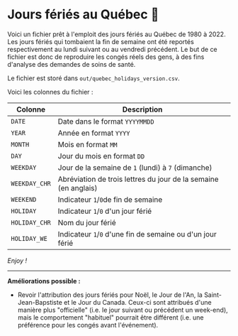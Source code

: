 Jours fériés au Québec 📆
================================================================================

Voici un fichier prêt à l'emploit des jours fériés au Québec de 1980 à 2022. Les jours fériés qui tombaient la fin de semaine ont été reportés respectivement au lundi suivant ou au vendredi précédent. Le but de ce fichier est donc de reproduire les congés réels des gens, à des fins d'analyse des demandes de soins de santé.

Le fichier est storé dans `out/quebec_holidays_version.csv`.

Voici les colonnes du fichier : 

| Colonne            | Description                                                     |
|--------------------|-----------------------------------------------------------------|
| `DATE`             | Date dans le format `YYYYMMDD`                                  |
| `YEAR`             | Année en format `YYYY`                                          |
| `MONTH`            | Mois en format `MM`                                             |
| `DAY`              | Jour du mois en format `DD`                                     |
| `WEEKDAY`          | Jour de la semaine de `1` (lundi) à `7` (dimanche)              |
| `WEEKDAY_CHR`      | Abréviation de trois lettres du jour de la semaine (en anglais) |
| `WEEKEND`          | Indicateur `1`/`0`de fin de semaine                             |
| `HOLIDAY`          | Indicateur `1`/`0` d'un jour férié                              |
| `HOLIDAY_CHR`      | Nom du jour férié                                               |
| `HOLIDAY_WE`       | Indicateur `1`/`0` d'une fin de semaine ou d'un jour férié      |

*Enjoy !* 

---

**Améliorations possible :** 

+ Revoir l'attribution des jours fériés pour Noël, le Jour de l'An, la Saint-Jean-Bapstiste et le Jour du Canada. Ceux-ci sont attribués d'une manière plus "officielle" (i.e. le jour suivant ou précédent un week-end), mais le comportement "habituel" pourrait être différent (i.e. une préférence pour les congés avant l'événement).
